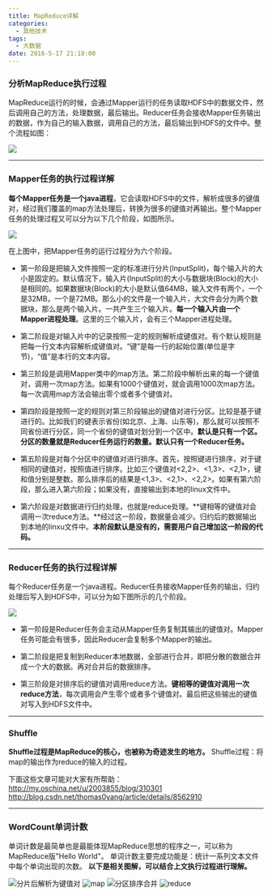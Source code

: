```yaml
---
title: MapReduce详解
categories:
  - 其他技术
tags:
  - 大数据
date: 2016-5-17 21:18:00
---
```


### 分析MapReduce执行过程

MapReduce运行的时候，会通过Mapper运行的任务读取HDFS中的数据文件，然后调用自己的方法，处理数据，最后输出。Reducer任务会接收Mapper任务输出的数据，作为自己的输入数据，调用自己的方法，最后输出到HDFS的文件中。整个流程如图：

![](1.png)

- - -
### Mapper任务的执行过程详解

**每个Mapper任务是一个java进程**，它会读取HDFS中的文件，解析成很多的键值对，经过我们覆盖的map方法处理后，转换为很多的键值对再输出。整个Mapper任务的处理过程又可以分为以下几个阶段，如图所示。

<!-- more -->

![](2.png)

在上图中，把Mapper任务的运行过程分为六个阶段。

- 第一阶段是把输入文件按照一定的标准进行分片(InputSplit)，每个输入片的大小是固定的。默认情况下，输入片(InputSplit)的大小与数据块(Block)的大小是相同的。如果数据块(Block)的大小是默认值64MB，输入文件有两个，一个是32MB，一个是72MB。那么小的文件是一个输入片，大文件会分为两个数据块，那么是两个输入片。一共产生三个输入片。**每一个输入片由一个Mapper进程处理**。这里的三个输入片，会有三个Mapper进程处理。

- 第二阶段是对输入片中的记录按照一定的规则解析成键值对。有个默认规则是把每一行文本内容解析成键值对。“键”是每一行的起始位置(单位是字节)，“值”是本行的文本内容。

- 第三阶段是调用Mapper类中的map方法。第二阶段中解析出来的每一个键值对，调用一次map方法。如果有1000个键值对，就会调用1000次map方法。每一次调用map方法会输出零个或者多个键值对。

- 第四阶段是按照一定的规则对第三阶段输出的键值对进行分区。比较是基于键进行的。比如我们的键表示省份(如北京、上海、山东等)，那么就可以按照不同省份进行分区，同一个省份的键值对划分到一个区中。**默认是只有一个区。分区的数量就是Reducer任务运行的数量。默认只有一个Reducer任务。**

- 第五阶段是对每个分区中的键值对进行排序。首先，按照键进行排序，对于键相同的键值对，按照值进行排序。比如三个键值对<2,2>、<1,3>、<2,1>，键和值分别是整数。那么排序后的结果是<1,3>、<2,1>、<2,2>。如果有第六阶段，那么进入第六阶段；如果没有，直接输出到本地的linux文件中。

- 第六阶段是对数据进行归约处理，也就是reduce处理。**键相等的键值对会调用一次reduce方法。**经过这一阶段，数据量会减少。归约后的数据输出到本地的linxu文件中。**本阶段默认是没有的，需要用户自己增加这一阶段的代码。**

- - -
### Reducer任务的执行过程详解

每个Reducer任务是一个java进程。Reducer任务接收Mapper任务的输出，归约处理后写入到HDFS中，可以分为如下图所示的几个阶段。

![](3.png)

- 第一阶段是Reducer任务会主动从Mapper任务复制其输出的键值对。Mapper任务可能会有很多，因此Reducer会复制多个Mapper的输出。

- 第二阶段是把复制到Reducer本地数据，全部进行合并，即把分散的数据合并成一个大的数据。再对合并后的数据排序。

- 第三阶段是对排序后的键值对调用reduce方法。**键相等的键值对调用一次reduce方法**，每次调用会产生零个或者多个键值对。最后把这些输出的键值对写入到HDFS文件中。

- - -
### Shuffle

**Shuffle过程是MapReduce的核心，也被称为奇迹发生的地方。**
Shuffle过程：将map的输出作为reduce的输入的过程。

下面这些文章可能对大家有所帮助：
http://my.oschina.net/u/2003855/blog/310301
http://blog.csdn.net/thomas0yang/article/details/8562910

- - -
### WordCount单词计数
单词计数是最简单也是最能体现MapReduce思想的程序之一，可以称为MapReduce版"Hello World"。
单词计数主要完成功能是：统计一系列文本文件中每个单词出现的次数。
**以下是相关图解，可以结合上文执行过程进行理解。**

![分片后解析为键值对](4.png)
![map](5.png)
![分区排序合并](6.png)
![reduce](7.png)